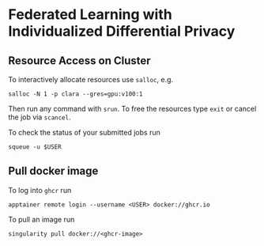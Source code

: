 # Federated Learning with Individualized Differential Privacy

## Resource Access on Cluster

To interactively allocate resources use `salloc`, e.g.

```
salloc -N 1 -p clara --gres=gpu:v100:1
```

Then run any command with `srun`. To free the resources type `exit` or cancel the job via `scancel`.

To check the status of your submitted jobs run 

```
squeue -u $USER
```

## Pull docker image

To log into `ghcr` run 

```
apptainer remote login --username <USER> docker://ghcr.io
```

To pull an image run 

```
singularity pull docker://<ghcr-image>
```